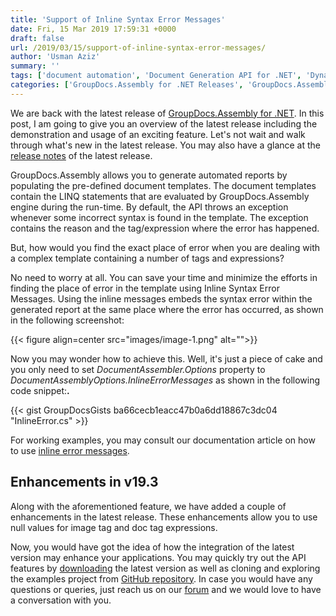 ```yaml
---
title: 'Support of Inline Syntax Error Messages'
date: Fri, 15 Mar 2019 17:59:31 +0000
draft: false
url: /2019/03/15/support-of-inline-syntax-error-messages/
author: 'Usman Aziz'
summary: ''
tags: ['document automation', 'Document Generation API for .NET', 'Dynamic Report Generation', 'Report Generation API for .NET', 'Report Generation API for Java']
categories: ['GroupDocs.Assembly for .NET Releases', 'GroupDocs.Assembly for Java Releases', 'GroupDocs.Assembly Product Family']
---
```


We are back with the latest release of [GroupDocs.Assembly for .NET](https://products.groupdocs.com/assembly/net). In this post, I am going to give you an overview of the latest release including the demonstration and usage of an exciting feature. Let's not wait and walk through what's new in the latest release. You may also have a glance at the [release notes](https://docs.groupdocs.com/display/assemblynet/GroupDocs.Assembly+for+.net+19.3+Release+Notes) of the latest release.

GroupDocs.Assembly allows you to generate automated reports by populating the pre-defined document templates. The document templates contain the LINQ statements that are evaluated by GroupDocs.Assembly engine during the run-time. By default, the API throws an exception whenever some incorrect syntax is found in the template. The exception contains the reason and the tag/expression where the error has happened.

But, how would you find the exact place of error when you are dealing with a complex template containing a number of tags and expressions?

No need to worry at all. You can save your time and minimize the efforts in finding the place of error in the template using Inline Syntax Error Messages. Using the inline messages embeds the syntax error within the generated report at the same place where the error has occurred, as shown in the following screenshot:



{{< figure align=center src="images/image-1.png" alt="">}}


Now you may wonder how to achieve this. Well, it's just a piece of cake and you only need to set _DocumentAssembler.Options_ property to _DocumentAssemblyOptions.InlineErrorMessages_ as shown in the following code snippet:**.**

{{< gist GroupDocsGists ba66cecb1eacc47b0a6dd18867c3dc04 "InlineError.cs" >}}

For working examples, you may consult our documentation article on how to use [inline error messages](https://docs.groupdocs.com/display/assemblynet/Use+of+In-line+Syntax+Error+Messages+into+Templates).

## Enhancements in v19.3

Along with the aforementioned feature, we have added a couple of enhancements in the latest release. These enhancements allow you to use null values for image tag and doc tag expressions.

Now, you would have got the idea of how the integration of the latest version may enhance your applications. You may quickly try out the API features by [downloading](https://downloads.groupdocs.com/assembly/net) the latest version as well as cloning and exploring the examples project from [GitHub repository](https://github.com/groupdocs-assembly/GroupDocs.Assembly-for-.NET). In case you would have any questions or queries, just reach us on our [forum](https://forum.groupdocs.com/) and we would love to have a conversation with you.




